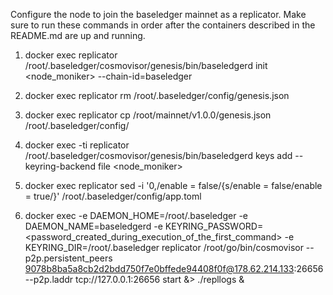 Configure the node to join the baseledger mainnet as a replicator. Make sure to run these commands in order after the containers described in the README.md are up and running.


1. docker exec replicator /root/.baseledger/cosmovisor/genesis/bin/baseledgerd init <node_moniker> --chain-id=baseledger

2. docker exec replicator rm /root/.baseledger/config/genesis.json

3. docker exec replicator cp /root/mainnet/v1.0.0/genesis.json /root/.baseledger/config/

4. docker exec -ti replicator /root/.baseledger/cosmovisor/genesis/bin/baseledgerd keys add --keyring-backend file <node_moniker>

5. docker exec replicator sed -i '0,/enable = false/{s/enable = false/enable = true/}' /root/.baseledger/config/app.toml

6. docker exec -e DAEMON_HOME=/root/.baseledger -e DAEMON_NAME=baseledgerd -e KEYRING_PASSWORD=<password_created_during_execution_of_the_first_command> -e KEYRING_DIR=/root/.baseledger replicator /root/go/bin/cosmovisor --p2p.persistent_peers 9078b8ba5a8cb2d2bdd750f7e0bffede94408f0f@178.62.214.133:26656 --p2p.laddr tcp://127.0.0.1:26656 start &> ./repllogs &